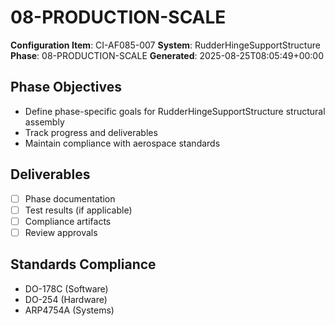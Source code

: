 # 08-PRODUCTION-SCALE

**Configuration Item**: CI-AF085-007
**System**: RudderHingeSupportStructure
**Phase**: 08-PRODUCTION-SCALE
**Generated**: 2025-08-25T08:05:49+00:00

## Phase Objectives
- Define phase-specific goals for RudderHingeSupportStructure structural assembly
- Track progress and deliverables
- Maintain compliance with aerospace standards

## Deliverables
- [ ] Phase documentation
- [ ] Test results (if applicable)
- [ ] Compliance artifacts
- [ ] Review approvals

## Standards Compliance
- DO-178C (Software)
- DO-254 (Hardware)
- ARP4754A (Systems)

